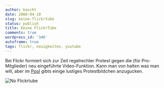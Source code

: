 ```yaml
---
author: bascht
date: 2008-04-10
slug: keine-flickrtube
status: publish
title: Keine FlickrTube
comments: true
wordpress_id: '346'
autoframe: true
tags: flickr, neuigkeiten, youtube
---
```


Bei Flickr formiert sich zur Zeit regelrechter Protest gegen die
(für Pro-Mitglieder) neu eingeführte Video-Funktion. Kann man von
halten was man will, aber im
[Pool](http://flickr.com/groups/no_video_on_flickr/pool/) gibts
einige lustiges Protestbildchen anzugucken.

![No Flickrtube](https://img.bascht.com/uploads/big/02ec8f1c5ba5f3c54c7011e3011629ab.jpg)
